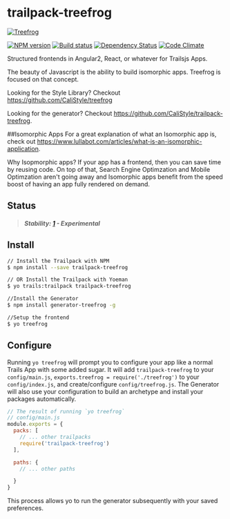 # trailpack-treefrog
[![Treefrog][treefrog-image]][treefrog-url]

[![NPM version][npm-image]][npm-url]
[![Build status][ci-image]][ci-url]
[![Dependency Status][daviddm-image]][daviddm-url]
[![Code Climate][codeclimate-image]][codeclimate-url]

Structured frontends in Angular2, React, or whatever for Trailsjs Apps.

The beauty of Javascript is the ability to build isomorphic apps.
Treefrog is focused on that concept.  

Looking for the Style Library? Checkout <https://github.com/CaliStyle/treefrog>

Looking for the generator?  Checkout <https://github.com/CaliStyle/trailpack-treefrog>.

##Isomorphic Apps
For a great explanation of what an Isomorphic app is,
check out <https://www.lullabot.com/articles/what-is-an-isomorphic-application>.

Why Isopmorphic apps? If your app has a frontend, then you can save time by reusing code.
On top of that, Search Engine Optimzation and Mobile Optimzation aren't going away and
Isomorphic apps benefit from the speed boost of having an app fully rendered on demand.

## Status

> ##### Stability: [1](http://nodejs.org/api/documentation.html#documentation_stability_index) - Experimental

## Install

```sh
// Install the Trailpack with NPM
$ npm install --save trailpack-treefrog

// OR Install the Trailpack with Yoeman
$ yo trails:trailpack trailpack-treefrog

//Install the Generator
$ npm install generator-treefrog -g

//Setup the frontend
$ yo treefrog
```

## Configure
Running `yo treefrog` will prompt you to configure your app like a normal Trails App with some added sugar.
It will add `trailpack-treefrog` to your `config/main.js`,
`exports.treefrog = require('./treefrog')` to your `config/index.js`,
and create/configure `config/treefrog.js`.
The Generator will also use your configuration to build an archetype and install your packages automatically.

```js
// The result of running `yo treefrog`
// config/main.js
module.exports = {
  packs: [
    // ... other trailpacks
    require('trailpack-treefrog')
  ],

  paths: {
  	// ... other paths

  }
}
```

This process allows yo to run the generator subsequently with your saved preferences.

[treefrog-image]: http://i.imgur.com/1IiVqTo.png
[treefrog-url]: http://treefrog.io
[npm-image]: https://img.shields.io/npm/v/treefrog.svg?style=flat-square
[npm-url]: https://npmjs.org/package/trailpack-treefrog
[ci-image]: https://img.shields.io/travis/CaliStyle/trailpack-treefrog/master.svg?style=flat-square
[ci-url]: https://travis-ci.org/CaliStyle/trailpack-treefrog
[daviddm-image]: http://img.shields.io/david/CaliStyle/trailpack-treefrog.svg?style=flat-square
[daviddm-url]: https://david-dm.org/CaliStyle/trailpack-treefrog
[codeclimate-image]: https://img.shields.io/codeclimate/github/CaliStyle/trailpack-treefrog.svg?style=flat-square
[codeclimate-url]: https://codeclimate.com/github/CaliStyle/trailpack-treefrog
